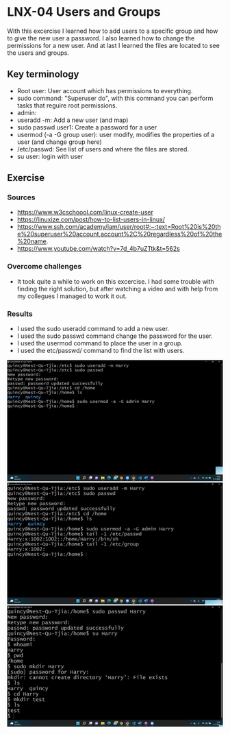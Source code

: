 # LNX-04 Users and Groups
With this excercise I learned how to add users to a specific group and how to give the new user a password. I also learned how to change the permissions for a new user. And at last I learned the files are located to see the users and groups.    

## Key terminology
- Root user: User account which has permissions to everything. 
- sudo command: "Superuser do", with this command you can perform tasks that reguire root permissions.
- admin: 
- useradd -m: Add a new user (and map)
- sudo passwd user1: Create a password for a user
- usermod (-a -G group user): user modify, modifies the properties of a user (and change group here)
- /etc/passwd: See list of users and where the files are stored.
- su user: login with user

## Exercise
### Sources
- https://www.w3cschoool.com/linux-create-user
- https://linuxize.com/post/how-to-list-users-in-linux/
- https://www.ssh.com/academy/iam/user/root#:~:text=Root%20is%20the%20superuser%20account,account%2C%20regardless%20of%20the%20name.
- https://www.youtube.com/watch?v=7d_4b7uZTtk&t=562s 

### Overcome challenges
- It took quite a while to work on this excercise. I had some trouble with finding the right solution, but after watching a video and with help from my collegues I managed to work it out. 
### Results
- I used the sudo useradd command to add a new user.
- I used the sudo passwd command change the password for the user.
- I used the usermod command to place the user in a group. 
- I used the etc/passwd/ command to find the list with users.

![LIN04](../00_includes/LIN04-1.png)
![LIN04](../00_includes/LIN04-2.png)
![LIN04](../00_includes/LIN04-3.png)
